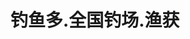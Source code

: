 ---
description: 界面一般，内容取胜。一般你还不知道这么多地方有鱼。
layout: post
results:
- primaryGenreName: Navigation
  version: '1.0'
  trackViewUrl: https://itunes.apple.com/cn/app/diao-yu-duo.-quan-guo-diao/id695762832?mt=8&uo=4
  artworkUrl100: http://a984.phobos.apple.com/us/r30/Purple6/v4/fd/31/df/fd31dfe3-2ff0-5317-9edf-608debdf4242/mzl.kozgszda.png
  artworkUrl60: http://a246.phobos.apple.com/us/r30/Purple/v4/7c/ca/61/7cca61ca-7c5e-c0d7-a982-2475ed5a6a6b/Icon.png
  userRatingCountForCurrentVersion: 6
  sellerName: SiYang E-Star Network Technology Co., Ltd.
  supportedDevices:
  - iPadFourthGen
  - iPhone4
  - iPadFourthGen4G
  - iPad3G
  - iPadThirdGen
  - iPodTouchFifthGen
  - iPhone5c
  - iPodTouchourthGen
  - iPad2Wifi
  - iPhone5s
  - iPadMini4G
  - iPhone5
  - iPhone4S
  - iPadThirdGen4G
  - iPadMini
  - iPad23G
  - iPadWifi
  - iPodTouchThirdGen
  - iPhone-3GS
  genres:
  - 导航
  - 体育
  trackName: 钓鱼多.全国钓场.渔获
  description: '钓鱼多全国钓场渔获是国内首个以钓点为主题的应用。不知道去哪钓，在这里准能找到您满意的钓场。


    将于2013年11月10日开始正式收费，各位钓友赶快分享我们的应用链接给朋友，趁现在免费速度下载使用，赶紧的！


    通过我们您可以：

    1.快速查找身边钓场情况（特别是珍贵稀缺的野钓地点，时时都有更新哦）。

    2.查看指定钓场里的其他钓友的渔获情况。

    3.提供拍照和相册上传功能，纪录精彩的钓鱼瞬间，让其他钓友膜拜。

    4.采用积分奖励制度，在钓鱼的过程中获取丰厚的奖励（即将推出）。

    5.尽量使用缓存技术，经测试一个月正常使用在5M以内。（经常查看钓场美图，要略多一些）。


    好用请各位钓友给个好评，这么给力的应用怎么能让它沉默！钓鱼多无以为报，只能立志终身为广大钓友奉献专业的钓鱼应用。


    付费钓场的主人，可以免费推广付费钓场，记得图文并茂地准确描述哦，这样有利于您的钓场的排名。


    更多精彩欢迎去钓鱼多官方网站www.diaoyuduo.com进行了解。'
  price: 0
  trackId: 695762832
  releaseDate: '2013-09-10T03:01:16Z'
  screenshotUrls:
  - http://a5.mzstatic.com/us/r30/Purple4/v4/59/d1/f7/59d1f7da-f64d-d1fb-d3b7-21b6611e6ff7/screen1136x1136.jpeg
  - http://a3.mzstatic.com/us/r30/Purple6/v4/8d/fe/83/8dfe8391-7c5d-8a7d-cade-5cbb04ddd0c5/screen1136x1136.jpeg
  - http://a4.mzstatic.com/us/r30/Purple/v4/06/0d/2b/060d2b07-ddd2-2746-2743-bb35d2c3c9f6/screen1136x1136.jpeg
  - http://a3.mzstatic.com/us/r30/Purple6/v4/f9/81/af/f981af5f-f9a1-ab7f-cf66-87c25848232f/screen1136x1136.jpeg
  artistViewUrl: https://itunes.apple.com/cn/artist/siyang-e-star-network-technology/id695740268?uo=4
  primaryGenreId: 6010
  userRatingCount: 6
  averageUserRatingForCurrentVersion: 5
  kind: software
  fileSizeBytes: '2232441'
  bundleId: com.estar.diaoyuduo
  sellerUrl: http://www.diaoyuduo.com
  trackContentRating: 4+
  artistName: SiYang E-Star Network Technology Co., Ltd.
  trackCensoredName: 钓鱼多.全国钓场.渔获
  isGameCenterEnabled: false
  contentAdvisoryRating: 4+
  languageCodesISO2A:
  - EN
  averageUserRating: 5
  features: &a []
  wrapperType: software
  artworkUrl512: http://a984.phobos.apple.com/us/r30/Purple6/v4/fd/31/df/fd31dfe3-2ff0-5317-9edf-608debdf4242/mzl.kozgszda.png
  formattedPrice: 免费
  artistId: 695740268
  genreIds:
  - '6010'
  - '6004'
  currency: CNY
  ipadScreenshotUrls: *a
category: 导航
tags: tag1
resultCount: 1
title: 钓鱼多.全国钓场.渔获

---